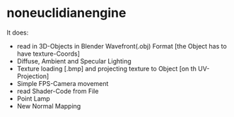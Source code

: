 # noneuclidianengine
It does:
  - read in 3D-Objects in Blender Wavefront(.obj) Format [the Object has to have texture-Coords]
  - Diffuse, Ambient and Specular Lighting
  - Texture loading [.bmp] and projecting texture to Object [on th UV-Projection]
  - Simple FPS-Camera movement
  - read Shader-Code from File
  - Point Lamp
  - New Normal Mapping
